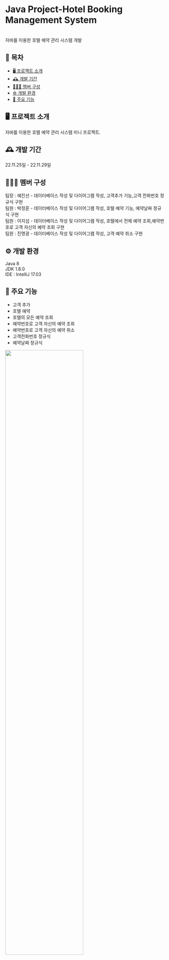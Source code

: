 # Java Project-Hotel Booking Management System
<br>
자바를 이용한 호텔 예약 관리 시스템 개발<br>

##  📑 목차

  * [🖥️ 프로젝트 소개](#-프로젝트-소개)
  * [🕰️ 개발 기간](#-개발-기간)
  * [🧑‍🤝‍🧑 멤버 구성](#-멤버-구성)
  * [⚙️ 개발 환경](#-개발-환경)
  * [📌 주요 기능](#-주요-기능)


## 🖥️ 프로젝트 소개
자바를 이용한 호텔 예약 관리 시스템 미니 프로젝트.

## 🕰️ 개발 기간
22.11.25일 - 22.11.29일

## 🧑‍🤝‍🧑 멤버 구성
팀장 : 예진선 - 데이터베이스 작성 및 다이어그램 작성, 고객추가 기능,고객 전화번호 정규식 구현<br>
팀원 : 박정훈 - 데이터베이스 작성 및 다이어그램 작성, 호텔 예약 기능, 예약날짜 정규식 구현<br>
팀원 : 이지섭 - 데이터베이스 작성 및 다이어그램 작성, 호텔에서 전체 예약 조회,예약번호로 고객 자신의 예약 조회 구현<br>
팀원 : 진명광 - 데이터베이스 작성 및 다이어그램 작성, 고객 예약 취소 구현<br>

## ⚙️ 개발 환경
Java 8<br>
JDK 1.8.0<br>
IDE : IntelliJ 17.03

## 📌 주요 기능
- 고객 추가
- 호텔 예약 
- 호텔의 모든 예약 조회
- 예약번호로 고객 자신의 예약 조회
- 예약번호로 고객 자신의 예약 취소
- 고객전화번호 정규식
- 예약날짜 정규식
 
<img src="https://user-images.githubusercontent.com/83831110/204422563-d171f9e7-47a8-4ac5-97dd-87e3d408c275.png" width="70%" ></a>


